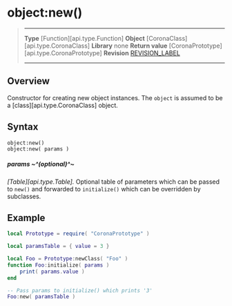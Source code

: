 # object:new()

> --------------------- ------------------------------------------------------------------------------------------
> __Type__              [Function][api.type.Function]
> __Object__            [CoronaClass][api.type.CoronaClass]
> __Library__           none
> __Return value__      [CoronaPrototype][api.type.CoronaPrototype]
> __Revision__          [REVISION_LABEL](REVISION_URL)
> --------------------- ------------------------------------------------------------------------------------------


## Overview

Constructor for creating new object instances. The `object` is assumed to be a [class][api.type.CoronaClass] object.

## Syntax

	object:new()
	object:new( params )

##### params ~^(optional)^~
_[Table][api.type.Table]._ Optional table of parameters which can be passed to `new()` and forwarded to `initialize()` which can be overridden by subclasses.

## Example

``````lua
local Prototype = require( "CoronaPrototype" )

local paramsTable = { value = 3 }

local Foo = Prototype:newClass( "Foo" )
function Foo:initialize( params )
	print( params.value )
end

-- Pass params to initialize() which prints '3'
Foo:new( paramsTable )
``````